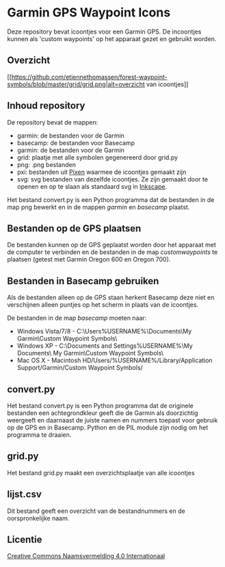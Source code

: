 # Garmin GPS Waypoint Icons

Deze repository bevat icoontjes voor een Garmin GPS. De incoontjes kunnen als 'custom waypoints' op het apparaat gezet en gebruikt worden.

## Overzicht

[[https://github.com/etiennethomassen/forest-waypoint-symbols/blob/master/grid/grid.png|alt=overzicht van icoontjes]]

## Inhoud repository

De repository bevat de mappen:

- garmin: de bestanden voor de Garmin
- basecamp: de bestanden voor Basecamp
- garmin: de bestanden voor de Garmin
- grid: plaatje met alle symbolen gegenereerd door grid.py
- png: .png bestanden
- pxi: bestanden uit [Pixen](https://pixenapp.com/) waarmee de icoontjes gemaakt zijn
- svg: svg bestanden van dezelfde icoontjes. Ze zijn gemaakt door te openen en op te slaan als standaard svg in [Inkscape](https://inkscape.org/).

Het bestand convert.py is een Python programma dat de bestanden in de map png bewerkt en in de mappen _garmin_ en _basecamp_ plaatst.

## Bestanden op de GPS plaatsen

De bestanden kunnen op de GPS geplaatst worden door het apparaat met de computer te verbinden en de bestanden in de map _customwaypoints_ te plaatsen (getest met Garmin Oregon 600 en Oregon 700).

## Bestanden in Basecamp gebruiken

Als de bestanden alleen op de GPS staan herkent Basecamp deze niet en verschijnen alleen puntjes op het scherm in plaats van de icoontjes.

De bestanden in de map _basecamp_ moeten naar:

- Windows Vista/7/8 - C:\Users\%USERNAME%\Documents\My Garmin\Custom Waypoint Symbols\
- Windows XP - C:\Documents and Settings\%USERNAME%\My Documents\ My Garmin\Custom Waypoint Symbols\
- Mac OS X - Macintosh HD/Users/%USERNAME%/Library/Application Support/Garmin/Custom Waypoint Symbols/

## convert.py

Het bestand convert.py is een Python programma dat de originele bestanden een achtegrondkleur geeft die de Garmin als doorzichtig weergeeft en daarnaast de juiste namen en nummers toepast voor gebruik op de GPS en in Basecamp. Python en de PIL module zijn nodig om het programma te draaien.

## grid.py

Het bestand grid.py maakt een overzichtsplaatje van alle icoontjes

## lijst.csv

Dit bestand geeft een overzicht van de bestandnummers en de oorspronkelijke naam.

## Licentie

[Creative Commons Naamsvermelding 4.0 Internationaal](https://creativecommons.org/licenses/by/4.0/)
